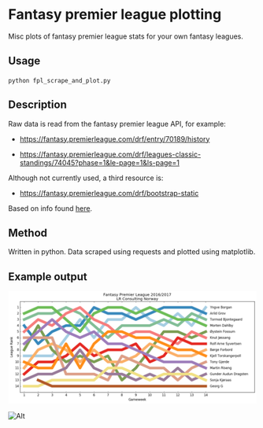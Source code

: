 # Fantasy premier league plotting

Misc plots of fantasy premier league stats for your own fantasy leagues. 

## Usage
`python fpl_scrape_and_plot.py`

## Description
Raw data is read from the fantasy premier league API, for example:

* https://fantasy.premierleague.com/drf/entry/70189/history

* https://fantasy.premierleague.com/drf/leagues-classic-standings/74045?phase=1&le-page=1&ls-page=1

Although not currently used, a third resource is:

* https://fantasy.premierleague.com/drf/bootstrap-static

Based on info found 
[here](http://www.fiso.co.uk/forum/viewtopic.php?f=18&t=121295&p=2911180#p2911180 "fiso.co.uk").

## Method
Written in python. Data scraped using requests and plotted using matplotlib.

## Example output
![Alt](/league_rank_LR-Consulting-Norway.png "League rank")

![Alt](/league_gw_rank_Sofaligaen.png "GW rank")